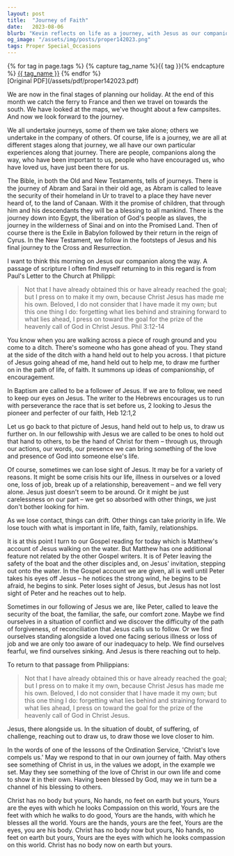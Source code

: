```yaml
---
layout: post
title:  "Journey of Faith"
date:   2023-08-06
blurb: "Kevin reflects on life as a journey, with Jesus as our companion who encourages and guides us. He draws from the Bible's narratives of physical and spiritual journeys, emphasizing the importance of keeping our focus on Jesus. The sermon also touches on the challenges we face when we lose sight of Jesus and the call to be Christ's presence in the world for others."
og_image: "/assets/img/posts/proper142023.png"
tags: Proper Special_Occasions
---    
```

<div class="tag-pills">
  {% for tag in page.tags %}
    {% capture tag_name %}{{ tag }}{% endcapture %}
    <a href="{{ site.baseurl }}/tag/{{ tag_name | slugify }}" class="tag-pill">{{ tag_name }}</a>
  {% endfor %}
</div>
[Original PDF](/assets/pdf/proper142023.pdf)

We are now in the final stages of planning our holiday. At the end of this month we catch the ferry to France and then we travel on towards the south. We have looked at the maps, we've thought about a few campsites. And now we look forward to the journey.

We all undertake journeys, some of them we take alone; others we undertake in the company of others. Of course, life is a journey, we are all at different stages along that journey, we all have our own particular experiences along that journey. There are people, companions along the way, who have been important to us, people who have encouraged us, who have loved us, have just been there for us.

The Bible, in both the Old and New Testaments, tells of journeys. There is the journey of Abram and Sarai in their old age, as Abram is called to leave the security of their homeland in Ur to travel to a place they have never heard of, to the land of Canaan. With it the promise of children, that through him and his descendants they will be a blessing to all mankind. There is the journey down into Egypt, the liberation of God's people as slaves, the journey in the wilderness of Sinai and on into the Promised Land. Then of course there is the Exile in Babylon followed by their return in the reign of Cyrus. In the New Testament, we follow in the footsteps of Jesus and his final journey to the Cross and Resurrection.

I want to think this morning on Jesus our companion along the way. A passage of scripture I often find myself returning to in this regard is from Paul's Letter to the Church at Philippi:

> Not that I have already obtained this or have already reached the goal; but I press on to make it my own, because Christ Jesus has made me his own. Beloved, I do not consider that I have made it my own; but this one thing I do: forgetting what lies behind and straining forward to what lies ahead, I press on toward the goal for the prize of the heavenly call of God in Christ Jesus. Phil 3:12-14

You know when you are walking across a piece of rough ground and you come to a ditch. There's someone who has gone ahead of you. They stand at the side of the ditch with a hand held out to help you across. I that picture of Jesus going ahead of me, hand held out to help me, to draw me further on in the path of life, of faith. It summons up ideas of companionship, of encouragement.

In Baptism are called to be a follower of Jesus. If we are to follow, we need to keep our eyes on Jesus. The writer to the Hebrews encourages us to run with perseverance the race that is set before us, 2 looking to Jesus the pioneer and perfecter of our faith, Heb 12:1,2

Let us go back to that picture of Jesus, hand held out to help us, to draw us further on. In our fellowship with Jesus we are called to be ones to hold out that hand to others, to be the hand of Christ for them – through us, through our actions, our words, our presence we can bring something of the love and presence of God into someone else's life.

Of course, sometimes we can lose sight of Jesus. It may be for a variety of reasons. It might be some crisis hits our life, illness in ourselves or a loved one, loss of job, break up of a relationship, bereavement – and we fell very alone. Jesus just doesn't seem to be around. Or it might be just carelessness on our part – we get so absorbed with other things, we just don't bother looking for him.

As we lose contact, things can drift. Other things can take priority in life. We lose touch with what is important in life, faith, family, relationships.

It is at this point I turn to our Gospel reading for today which is Matthew's account of Jesus walking on the water. But Matthew has one additional feature not related by the other Gospel writers. It is of Peter leaving the safety of the boat and the other disciples and, on Jesus' invitation, stepping out onto the water. In the Gospel account we are given, all is well until Peter takes his eyes off Jesus – he notices the strong wind, he begins to be afraid, he begins to sink. Peter loses sight of Jesus, but Jesus has not lost sight of Peter and he reaches out to help.

Sometimes in our following of Jesus we are, like Peter, called to leave the security of the boat, the familiar, the safe, our comfort zone. Maybe we find ourselves in a situation of conflict and we discover the difficulty of the path of forgiveness, of reconciliation that Jesus calls us to follow. Or we find ourselves standing alongside a loved one facing serious illness or loss of job and we are only too aware of our inadequacy to help. We find ourselves fearful, we find ourselves sinking. And Jesus is there reaching out to help.

To return to that passage from Philippians:

> Not that I have already obtained this or have already reached the goal; but I press on to make it my own, because Christ Jesus has made me his own. Beloved, I do not consider that I have made it my own; but this one thing I do: forgetting what lies behind and straining forward to what lies ahead, I press on toward the goal for the prize of the heavenly call of God in Christ Jesus.

Jesus, there alongside us. In the situation of doubt, of suffering, of challenge, reaching out to draw us, to draw those we love closer to him.

In the words of one of the lessons of the Ordination Service, 'Christ's love compels us.' May we respond to that in our own journey of faith. May others see something of Christ in us, in the values we adopt, in the example we set. May they see something of the love of Christ in our own life and come to show it in their own. Having been blessed by God, may we in turn be a channel of his blessing to others.

Christ has no body but yours,
No hands, no feet on earth but yours,
Yours are the eyes with which he looks Compassion on this world,
Yours are the feet with which he walks to do good,
Yours are the hands, with which he blesses all the world.
Yours are the hands, yours are the feet,
Yours are the eyes, you are his body.
Christ has no body now but yours,
No hands, no feet on earth but yours,
Yours are the eyes with which he looks compassion on this world.
Christ has no body now on earth but yours.
